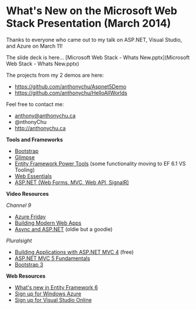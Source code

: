 What's New on the Microsoft Web Stack Presentation (March 2014)
===============================================================

Thanks to everyone who came out to my talk on ASP.NET, Visual Studio, and Azure on March 11!

The slide deck is here...
[Microsoft Web Stack - Whats New.pptx](Microsoft Web Stack - Whats New.pptx)


The projects from my 2 demos are here:

* https://github.com/anthonychu/Aspnet5Demo
* https://github.com/anthonychu/HelloAllWorlds

Feel free to contact me:

* anthony@anthonychu.ca
* @nthonyChu
* http://anthonychu.ca

**Tools and Frameworks**

* [Bootstrap](http://getbootstrap.com/)
* [Glimpse](http://getglimpse.com/)
* [Entity Framework Power Tools](http://visualstudiogallery.msdn.microsoft.com/72a60b14-1581-4b9b-89f2-846072eff19d) (some functionality moving to EF 6.1 VS Tooling)
* [Web Essentials](http://vswebessentials.com/)
* [ASP.NET (Web Forms, MVC, Web API, SignalR)](http://www.asp.net/)


**Video Resources**

*Channel 9*

* [Azure Friday](http://friday.azure.com)
* [Building Modern Web Apps](http://channel9.msdn.com/Series/Building-Modern-Web-Apps)
* [Async and ASP.NET](http://channel9.msdn.com/Events/TechDays/Techdays-2012-the-Netherlands/2287) (oldie but a goodie)

*Pluralsight*

* [Building Applications with ASP.NET MVC 4](http://pluralsight.com/training/Courses/TableOfContents/mvc4-building) (free)
* [ASP.NET MVC 5 Fundamentals](http://pluralsight.com/training/Courses/TableOfContents/aspdotnet-mvc5-fundamentals)
* [Bootstrap 3](http://pluralsight.com/training/Courses/TableOfContents/bootstrap-3)

**Web Resources**

* [What's new in Entity Framework 6](http://msdn.microsoft.com/en-ca/data/ee712907.aspx#ef6)
* [Sign up for Windows Azure](http://www.windowsazure.com)
* [Sign up for Visual Studio Online](http://visualstudio.com)
